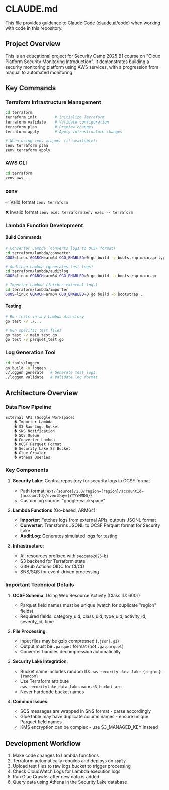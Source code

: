 # CLAUDE.md

This file provides guidance to Claude Code (claude.ai/code) when working with code in this repository.

## Project Overview

This is an educational project for Security Camp 2025 B1 course on "Cloud Platform Security Monitoring Introduction". It demonstrates building a security monitoring platform using AWS services, with a progression from manual to automated monitoring.

## Key Commands

### Terraform Infrastructure Management
```bash
cd terraform
terraform init        # Initialize Terraform
terraform validate    # Validate configuration
terraform plan        # Preview changes
terraform apply       # Apply infrastructure changes

# When using zenv wrapper (if available):
zenv terraform plan
zenv terraform apply
```

### AWS CLI
```bash
cd terraform
zenv aws ...
```

### zenv

✅ Valid format
`zenv terraform`

❌ Invalid format
`zenv exec terraform`
`zenv exec -- terraform`

### Lambda Function Development

#### Build Commands
```bash
# Converter Lambda (converts logs to OCSF format)
cd terraform/lambda/converter
GOOS=linux GOARCH=arm64 CGO_ENABLED=0 go build -o bootstrap main.go types.go s3_interface.go convert.go

# AuditLog Lambda (generates test logs)
cd terraform/lambda/auditlog
GOOS=linux GOARCH=arm64 CGO_ENABLED=0 go build -o bootstrap main.go

# Importer Lambda (fetches external logs)
cd terraform/lambda/importer
GOOS=linux GOARCH=arm64 CGO_ENABLED=0 go build -o bootstrap .
```

#### Testing
```bash
# Run tests in any Lambda directory
go test -v ./...

# Run specific test files
go test -v main_test.go
go test -v parquet_test.go
```

### Log Generation Tool
```bash
cd tools/loggen
go build -o loggen .
./loggen generate   # Generate test logs
./loggen validate   # Validate log format
```

## Architecture Overview

### Data Flow Pipeline
```
External API (Google Workspace) 
    � Importer Lambda 
    � S3 Raw Logs Bucket 
    � SNS Notification 
    � SQS Queue 
    � Converter Lambda 
    � OCSF Parquet Format 
    � Security Lake S3 Bucket 
    � Glue Crawler 
    � Athena Queries
```

### Key Components

1. **Security Lake**: Central repository for security logs in OCSF format
   - Path format: `ext/{source}/1.0/region={region}/accountId={accountId}/eventDay={YYYYMMDD}/`
   - Custom log source: "google-workspace"

2. **Lambda Functions** (Go-based, ARM64):
   - **Importer**: Fetches logs from external APIs, outputs JSONL format
   - **Converter**: Transforms JSONL to OCSF Parquet format for Security Lake
   - **AuditLog**: Generates simulated logs for testing

3. **Infrastructure**:
   - All resources prefixed with `seccamp2025-b1`
   - S3 backend for Terraform state
   - GitHub Actions OIDC for CI/CD
   - SNS/SQS for event-driven processing

### Important Technical Details

1. **OCSF Schema**: Using Web Resource Activity (Class ID: 6001)
   - Parquet field names must be unique (watch for duplicate "region" fields)
   - Required fields: category_uid, class_uid, type_uid, activity_id, severity_id, time

2. **File Processing**:
   - Input files may be gzip compressed (`.jsonl.gz`)
   - Output must be `.parquet` format (not `.gz.parquet`)
   - Converter handles decompression automatically

3. **Security Lake Integration**:
   - Bucket name includes random ID: `aws-security-data-lake-{region}-{random}`
   - Use Terraform attribute `aws_securitylake_data_lake.main.s3_bucket_arn`
   - Never hardcode bucket names

4. **Common Issues**:
   - SQS messages are wrapped in SNS format - parse accordingly
   - Glue table may have duplicate column names - ensure unique Parquet field names
   - KMS encryption can be complex - use S3_MANAGED_KEY instead

## Development Workflow

1. Make code changes to Lambda functions
2. Terraform automatically rebuilds and deploys on `apply`
3. Upload test files to raw logs bucket to trigger processing
4. Check CloudWatch Logs for Lambda execution logs
5. Run Glue Crawler after new data is added
6. Query data using Athena in the Security Lake database